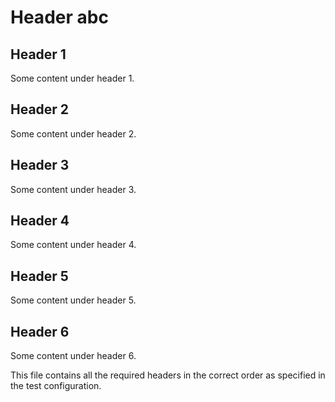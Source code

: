 # Header abc

## Header 1

Some content under header 1.

## Header 2

Some content under header 2.

## Header 3

Some content under header 3.

## Header 4

Some content under header 4.

## Header 5

Some content under header 5.

## Header 6

Some content under header 6.

This file contains all the required headers in the correct order as specified in the test configuration.
